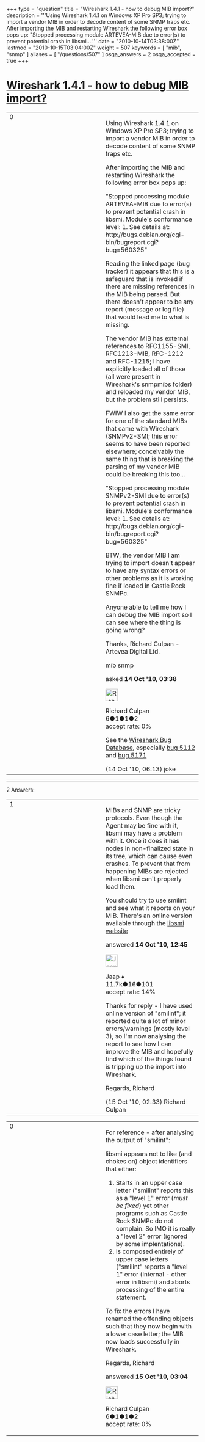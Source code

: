 +++
type = "question"
title = "Wireshark 1.4.1 - how to debug MIB import?"
description = '''Using Wireshark 1.4.1 on Windows XP Pro SP3; trying to import a vendor MIB in order to decode content of some SNMP traps etc. After importing the MIB and restarting Wireshark the following error box pops up: &quot;Stopped processing module ARTEVEA-MIB due to error(s) to prevent potential crash in libsmi....'''
date = "2010-10-14T03:38:00Z"
lastmod = "2010-10-15T03:04:00Z"
weight = 507
keywords = [ "mib", "snmp" ]
aliases = [ "/questions/507" ]
osqa_answers = 2
osqa_accepted = true
+++

<div class="headNormal">

# [Wireshark 1.4.1 - how to debug MIB import?](/questions/507/wireshark-141-how-to-debug-mib-import)

</div>

<div id="main-body">

<div id="askform">

<table id="question-table" style="width:100%;"><colgroup><col style="width: 50%" /><col style="width: 50%" /></colgroup><tbody><tr class="odd"><td style="width: 30px; vertical-align: top"><div class="vote-buttons"><div id="post-507-score" class="post-score" title="current number of votes">0</div><div id="favorite-count" class="favorite-count"></div></div></td><td><div id="item-right"><div class="question-body"><p>Using Wireshark 1.4.1 on Windows XP Pro SP3; trying to import a vendor MIB in order to decode content of some SNMP traps etc.</p><p>After importing the MIB and restarting Wireshark the following error box pops up:</p><p>"Stopped processing module ARTEVEA-MIB due to error(s) to prevent potential crash in libsmi. Module's conformance level: 1. See details at: http://bugs.debian.org/cgi-bin/bugreport.cgi?bug=560325"</p><p>Reading the linked page (bug tracker) it appears that this is a safeguard that is invoked if there are missing references in the MIB being parsed. But there doesn't appear to be any report (message or log file) that would lead me to what is missing.</p><p>The vendor MIB has external references to RFC1155-SMI, RFC1213-MIB, RFC-1212 and RFC-1215; I have explicitly loaded all of those (all were present in Wireshark's snmpmibs folder) and reloaded my vendor MIB, but the problem still persists.</p><p>FWIW I also get the same error for one of the standard MIBs that came with Wireshark (SNMPv2-SMI; this error seems to have been reported elsewhere; conceivably the same thing that is breaking the parsing of my vendor MIB could be breaking this too...</p><p>"Stopped processing module SNMPv2-SMI due to error(s) to prevent potential crash in libsmi. Module's conformance level: 1. See details at: http://bugs.debian.org/cgi-bin/bugreport.cgi?bug=560325"</p><p>BTW, the vendor MIB I am trying to import doesn't appear to have any syntax errors or other problems as it is working fine if loaded in Castle Rock SNMPc.</p><p>Anyone able to tell me how I can debug the MIB import so I can see where the thing is going wrong?</p><p>Thanks, Richard Culpan - Artevea Digital Ltd.</p></div><div id="question-tags" class="tags-container tags">mib snmp</div><div id="question-controls" class="post-controls"></div><div class="post-update-info-container"><div class="post-update-info post-update-info-user"><p>asked <strong>14 Oct '10, 03:38</strong></p><img src="https://secure.gravatar.com/avatar/6ad44cf78ec75a71621dd9ed002af306?s=32&amp;d=identicon&amp;r=g" class="gravatar" width="32" height="32" alt="Richard%20Culpan&#39;s gravatar image" /><p>Richard Culpan<br />
<span class="score" title="6 reputation points">6</span><span title="1 badges"><span class="badge1">●</span><span class="badgecount">1</span></span><span title="1 badges"><span class="silver">●</span><span class="badgecount">1</span></span><span title="2 badges"><span class="bronze">●</span><span class="badgecount">2</span></span><br />
<span class="accept_rate" title="Rate of the user&#39;s accepted answers">accept rate:</span> <span title="Richard Culpan has no accepted answers">0%</span></p></div></div><div id="comments-container-507" class="comments-container"><span id="508"></span><div id="comment-508" class="comment"><div id="post-508-score" class="comment-score"></div><div class="comment-text"><p>See the <a href="https://bugs.wireshark.org/bugzilla/">Wireshark Bug Database</a>, especially <a href="https://bugs.wireshark.org/bugzilla/show_bug.cgi?id=5112">bug 5112</a> and <a href="https://bugs.wireshark.org/bugzilla/show_bug.cgi?id=5171">bug 5171</a></p></div><div id="comment-508-info" class="comment-info"><span class="comment-age">(14 Oct '10, 06:13)</span> joke</div></div></div><div id="comment-tools-507" class="comment-tools"></div><div class="clear"></div><div id="comment-507-form-container" class="comment-form-container"></div><div class="clear"></div></div></td></tr></tbody></table>

------------------------------------------------------------------------

<div class="tabBar">

<span id="sort-top"></span>

<div class="headQuestions">

2 Answers:

</div>

</div>

<span id="509"></span>

<div id="answer-container-509" class="answer accepted-answer">

<table style="width:100%;"><colgroup><col style="width: 50%" /><col style="width: 50%" /></colgroup><tbody><tr class="odd"><td style="width: 30px; vertical-align: top"><div class="vote-buttons"><div id="post-509-score" class="post-score" title="current number of votes">1</div></div></td><td><div class="item-right"><div class="answer-body"><p>MIBs and SNMP are tricky protocols. Even though the Agent may be fine with it, libsmi may have a problem with it. Once it does it has nodes in non-finalized state in its tree, which can cause even crashes. To prevent that from happening MIBs are rejected when libsmi can't properly load them.</p><p>You should try to use smilint and see what it reports on your MIB. There's an online version available through the <a href="http://www.ibr.cs.tu-bs.de/projects/libsmi/index.html">libsmi website</a></p></div><div class="answer-controls post-controls"></div><div class="post-update-info-container"><div class="post-update-info post-update-info-user"><p>answered <strong>14 Oct '10, 12:45</strong></p><img src="https://secure.gravatar.com/avatar/2337f0406681e5c72ea0e6f1f0d6c0b0?s=32&amp;d=identicon&amp;r=g" class="gravatar" width="32" height="32" alt="Jaap&#39;s gravatar image" /><p>Jaap ♦<br />
<span class="score" title="11680 reputation points"><span>11.7k</span></span><span title="16 badges"><span class="silver">●</span><span class="badgecount">16</span></span><span title="101 badges"><span class="bronze">●</span><span class="badgecount">101</span></span><br />
<span class="accept_rate" title="Rate of the user&#39;s accepted answers">accept rate:</span> <span title="Jaap has 155 accepted answers">14%</span></p></div></div><div id="comments-container-509" class="comments-container"><span id="514"></span><div id="comment-514" class="comment"><div id="post-514-score" class="comment-score"></div><div class="comment-text"><p>Thanks for reply - I have used online version of "smilint"; it reported quite a lot of minor errors/warnings (mostly level 3), so I'm now analysing the report to see how I can improve the MIB and hopefully find which of the things found is tripping up the import into Wireshark.</p><p>Regards, Richard</p></div><div id="comment-514-info" class="comment-info"><span class="comment-age">(15 Oct '10, 02:33)</span> Richard Culpan</div></div></div><div id="comment-tools-509" class="comment-tools"></div><div class="clear"></div><div id="comment-509-form-container" class="comment-form-container"></div><div class="clear"></div></div></td></tr></tbody></table>

</div>

<span id="515"></span>

<div id="answer-container-515" class="answer answered-by-owner">

<table style="width:100%;"><colgroup><col style="width: 50%" /><col style="width: 50%" /></colgroup><tbody><tr class="odd"><td style="width: 30px; vertical-align: top"><div class="vote-buttons"><div id="post-515-score" class="post-score" title="current number of votes">0</div></div></td><td><div class="item-right"><div class="answer-body"><p>For reference - after analysing the output of "smilint":</p><p>libsmi appears not to like (and chokes on) object identifiers that either:</p><ol><li>Starts in an upper case letter ("smilint" reports this as a "level 1" error (<em>must be fixed</em>) yet other programs such as Castle Rock SNMPc do not complain. So IMO it is really a "level 2" error (ignored by some implentations).</li><li>Is composed entirely of upper case letters ("smilint" reports a "level 1" error (internal - other error in libsmi) and aborts processing of the entire statement.</li></ol><p>To fix the errors I have renamed the offending objects such that they now begin with a lower case letter; the MIB now loads successfully in Wireshark.</p><p>Regards, Richard</p></div><div class="answer-controls post-controls"></div><div class="post-update-info-container"><div class="post-update-info post-update-info-user"><p>answered <strong>15 Oct '10, 03:04</strong></p><img src="https://secure.gravatar.com/avatar/6ad44cf78ec75a71621dd9ed002af306?s=32&amp;d=identicon&amp;r=g" class="gravatar" width="32" height="32" alt="Richard%20Culpan&#39;s gravatar image" /><p>Richard Culpan<br />
<span class="score" title="6 reputation points">6</span><span title="1 badges"><span class="badge1">●</span><span class="badgecount">1</span></span><span title="1 badges"><span class="silver">●</span><span class="badgecount">1</span></span><span title="2 badges"><span class="bronze">●</span><span class="badgecount">2</span></span><br />
<span class="accept_rate" title="Rate of the user&#39;s accepted answers">accept rate:</span> <span title="Richard Culpan has no accepted answers">0%</span></p></div></div><div id="comments-container-515" class="comments-container"></div><div id="comment-tools-515" class="comment-tools"></div><div class="clear"></div><div id="comment-515-form-container" class="comment-form-container"></div><div class="clear"></div></div></td></tr></tbody></table>

</div>

<div class="paginator-container-left">

</div>

</div>

</div>

